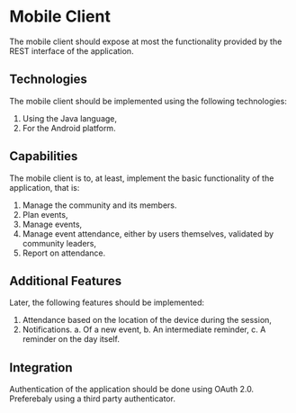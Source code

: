 # Mobile Client

The mobile client should expose at most the functionality provided by the REST 
interface of the application.

## Technologies

The mobile client should be implemented using the following technologies:

1. Using the Java language,
2. For the Android platform.

## Capabilities

The mobile client is to, at least, implement the basic functionality of the 
application, that is:

1. Manage the community and its members.
2. Plan events,
3. Manage events,
4. Manage event attendance, either by users themselves, validated by community 
   leaders,
5. Report on attendance.

## Additional Features

Later, the following features should be implemented:

1. Attendance based on the location of the device during the session,
2. Notifications.
  a. Of a new event,
  b. An intermediate reminder,
  c. A reminder on the day itself.

## Integration

Authentication of the application should be done using OAuth 2.0. Preferebaly 
using a third party authenticator.
